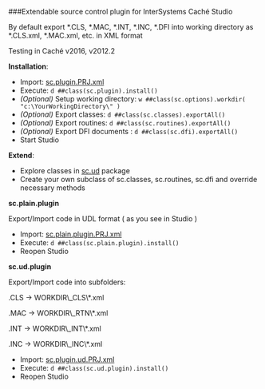 ###Extendable source control plugin for InterSystems Caché Studio

By default export *.CLS, *.MAC, *.INT, *.INC, *.DFI into working directory as *.CLS.xml, *.MAC.xml, etc. in XML format 

Testing in Caché v2016, v2012.2

**Installation**:

* Import: [sc.plugin.PRJ.xml](https://github.com/doublefint/sc.plugin/blob/master/sc.plugin.PRJ.xml)
* Execute: `d ##class(sc.plugin).install()`
* _(Optional)_ Setup working directory: `w ##class(sc.options).workdir( "c:\YourWorkingDirectory\" )`
* _(Optional)_ Export classes: `d ##class(sc.classes).exportAll()`
* _(Optional)_ Export routines: `d ##class(sc.routines).exportAll()`
* _(Optional)_ Export DFI documents : `d ##class(sc.dfi).exportAll()`
* Start Studio

**Extend**:

* Explore classes in [sc.ud](https://github.com/doublefint/sc.plugin/tree/master/sc/ud) package
* Create your own subclass of sc.classes, sc.routines, sc.dfi and override necessary methods

**sc.plain.plugin**

Export/Import code in UDL format ( as you see in Studio ) 
* Import: [sc.plain.plugin.PRJ.xml](https://github.com/doublefint/sc.plugin/blob/master/sc.plain.plugin.PRJ.xml)
* Execute: `d ##class(sc.plain.plugin).install()`
* Reopen Studio

**sc.ud.plugin**

Export/Import code into subfolders: 

 .CLS -> WORKDIR\\_CLS\\*.xml
 
 .MAC -> WORKDIR\\_RTN\\*.xml
 
 .INT -> WORKDIR\\_INT\\*.xml
 
 .INC -> WORKDIR\\_INC\\*.xml
 
* Import: [sc.plugin.ud.PRJ.xml](https://github.com/doublefint/sc.plugin/blob/master/sc.plugin.ud.PRJ.xml)
* Execute: `d ##class(sc.ud.plugin).install()`
* Reopen Studio
 
